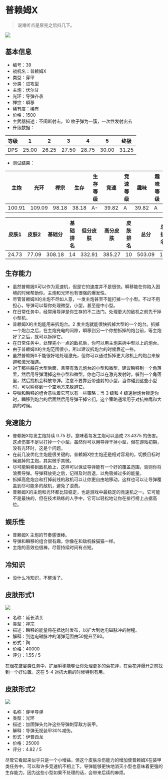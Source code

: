 # 普赖姆X

> 说难听点是尿完之后抖几下。

<img src="/ships/ship_39.png" style={{zoom:1}}/>

## 基本信息

- 编号：39
- 战机名：普赖姆X
- 类型：穿甲
- 分类：进攻型
- 主炮：伏尔甘
- 光环：导弹齐袭
- 禅宗：瞬移
- 稀有度：稀有
- 价格：1500
- 主武器描述：不间断射击，10 枚子弹为一簇，一次性发射出去
- 升级数据：

| 等级 | 1 | 2 | 3 | 4 | 5 | 终极 |
|--|--|--|--|--|--|--|
| DPS | 25.00 | 26.25 | 27.50 | 28.75 | 30.00 | 31.25 |

- 测试结果：

| 主炮 | 光环 | 禅宗 | 生存 | 生存等级 | 竞速 | 竞速等级 | 趣味 | 趣味等级 |
|--|--|--|--|--|--|--|--|--|
| 100.91 | 109.09 | 98.18 | 38.18 | A- | 39.82 | A | 39.82 | A |

| 皮肤1 | 皮肤2 | 基础分 | 基础排名 | 低分皮肤 | 高分皮肤 | 皮肤排名 | 总分 | 总排名 |
|--|--|--|--|--|--|--|--|--|
| 24.73 | 77.09 | 308.18 | 14 | 332.91 | 385.27 | 10 | 503.09 | 11 |

## 生存能力

- 虽然普赖姆X可以作为竞速机，但是它的速度并不是很快。瞬移能在你陷入困境的时候帮助你。主炮和光环也有很强的爆发性。
- 尽管普赖姆X的主炮不尽如人意，一发主炮甚至不能打掉一个小型。不过不用担心，导弹可以帮你处理微型，小型，甚至是中小型。
- 在日常任务中，经常用导弹是你生存的不二法门。处理更大的敌机之前先干掉小型机。
- 普赖姆X的主炮能用来拆炮台。2 发主炮就能很快拆掉大型的一个炮台。拆掉一个炮台之后，在主炮充电的间隙，瞬移到另一个你想拆掉的炮台前，等主炮好了之后，就可以拆掉它。
- 在日常任务中，处理完小一点的敌机后，你可以用主炮来拆中型以上的炮台。
- 由于普赖姆X的主炮范围很小，所以建议拆炮台的时候靠近一些。
- 虽然普赖姆X不能很好地处理激光，但你可以通过拆掉更大敌机上的炮台来躲避和激光相遇。
- 对于那些躲在大型后面，且带有激光炮台的小型和微型，建议瞬移到一个角落里，然后用导弹清掉这些小型和微型。你也可以在激光发射时，躲到一个角落里，然后找机会释放导弹。注意不要靠近带速射的小型，当你碰到这些小型时，可以瞬移到一个空地方来躲避它。
- 导弹和瞬移的组合意味着它可以有一些策略：当 3 级和 4 级速射炮台锁定你时，瞬移到炮台的后面然后用导弹干掉它们。这个策略通常用于对抗神鹰和大鹏的时候。

## 竞速能力

- 普赖姆X每发主炮持续 0.75 秒，意味着每发主炮可以造成 23.4375 的伤害。这点伤害不足以打掉一个小型。虽然你可以用导弹干掉小型，但在游戏初期，没有光环时，这是个问题。
- 在前几波优化主炮是很关键的。普赖姆X控主炮还是相对容易的，切换目标时候漏掉的主炮，其实微乎其微。
- 尽可能瞬移到敌机脸上，这样可以保证导弹能有一个好的覆盖范围，否则你将浪费导弹。导弹释放完之后，记得及时后退，以免吸掉过多的能量。
- 拆掉高危炮台和打掉前线的敌机可以让你更自由地移动，这样也可以让导弹覆盖到尽可能多的敌机，避免了浪费。
- 普赖姆X的主炮和光环都比较稳定，也是游戏中最稳定的竞速机之一。它可能不是最快的，但在技术熟练的人手中，它可以轻松地让你在排行榜上占据高位。

## 娱乐性

- 普赖姆X 主炮的节奏感很棒。
- 导弹和瞬移的组合很有趣，你像在和敌机躲猫猫一样。
- 主炮的音效也很棒，尽管持续时间有点短。

## 冷知识

- 没什么冷知识，不整活了。

## 皮肤形式1

<img src="/ships/ship_39_apex_1.png" style={{zoom:1}}/>

- 名称：延长清关
- 类型：禅宗
- 描述：瞬移的能量将在抵达时发布，以扩大到达电磁脉冲的射程。
- 解释：到达电磁脉冲的消弹范围由50提升至80。
- 形式：陶
- 价格：40000
- 评分：1.55 / 5

在烟花盛宴类任务中，扩展瞬移能够让你处理更多的菊花弹，在菊花弹爆开之前找到一个好位置。这在 5-4 对抗大鹏的时候特别有用。

## 皮肤形式2

<img src="/ships/ship_39_apex_2.png" style={{zoom:1}}/>

- 名称：穿甲导弹
- 类型：光环
- 描述：加固弹头允许这些导弹刺穿敌方装甲。
- 解释：导弹无视装甲30%减伤。
- 形式：伊普西龙
- 价格：25000
- 评分：4.82 / 5

尽管它看起来似乎只是一个小增益，但这个皮肤杀伤能力的增加使普赖姆X在装甲类任务中，可以和许多竞速机不相上下。导弹能够更快地消灭小型也意味着更强的生存能力，因为这些小型如果不处理的话，会带来后续的麻烦。

